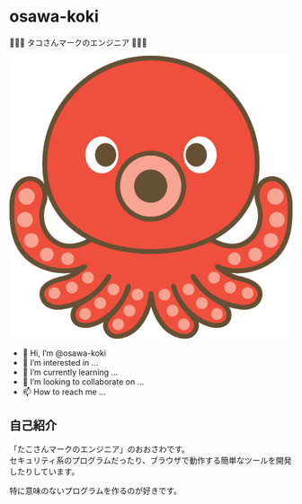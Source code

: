 # osawa-koki

🐙🐙🐙 タコさんマークのエンジニア 🐙🐙🐙  

![たこ](./docs/img/tako.png)  

- 👋 Hi, I’m @osawa-koki
- 👀 I’m interested in ...
- 🌱 I’m currently learning ...
- 💞️ I’m looking to collaborate on ...
- 📫 How to reach me ...

## 自己紹介

「たこさんマークのエンジニア」のおおさわです。  
セキュリティ系のプログラムだったり、ブラウザで動作する簡単なツールを開発したりしています。  

特に意味のないプログラムを作るのが好きです。  
